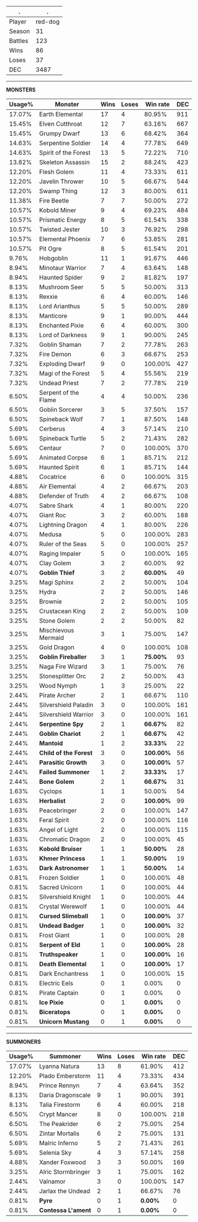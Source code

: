 .|.
|-|-
Player|red-dog
Season|31
Battles|123
Wins|86
Loses|37
DEC|3487

---
**MONSTERS**

Usage%|Monster|Wins|Loses|Win rate|DEC|
-|-|-|-|-|-|
17.07%|Earth Elemental|17|4|80.95%|911|
15.45%|Elven Cutthroat|12|7|63.16%|667|
15.45%|Grumpy Dwarf|13|6|68.42%|364|
14.63%|Serpentine Soldier|14|4|77.78%|649|
14.63%|Spirit of the Forest|13|5|72.22%|710|
13.82%|Skeleton Assassin|15|2|88.24%|423|
12.20%|Flesh Golem|11|4|73.33%|611|
12.20%|Javelin Thrower|10|5|66.67%|544|
12.20%|Swamp Thing|12|3|80.00%|611|
11.38%|Fire Beetle|7|7|50.00%|272|
10.57%|Kobold Miner|9|4|69.23%|484|
10.57%|Prismatic Energy|8|5|61.54%|338|
10.57%|Twisted Jester|10|3|76.92%|298|
10.57%|Elemental Phoenix|7|6|53.85%|281|
10.57%|Pit Ogre|8|5|61.54%|201|
9.76%|Hobgoblin|11|1|91.67%|446|
8.94%|Minotaur Warrior|7|4|63.64%|148|
8.94%|Haunted Spider|9|2|81.82%|197|
8.13%|Mushroom Seer|5|5|50.00%|313|
8.13%|Rexxie|6|4|60.00%|146|
8.13%|Lord Arianthus|5|5|50.00%|289|
8.13%|Manticore|9|1|90.00%|444|
8.13%|Enchanted Pixie|6|4|60.00%|300|
8.13%|Lord of Darkness|9|1|90.00%|245|
7.32%|Goblin Shaman|7|2|77.78%|263|
7.32%|Fire Demon|6|3|66.67%|253|
7.32%|Exploding Dwarf|9|0|100.00%|427|
7.32%|Magi of the Forest|5|4|55.56%|219|
7.32%|Undead Priest|7|2|77.78%|219|
6.50%|Serpent of the Flame|4|4|50.00%|236|
6.50%|Goblin Sorcerer|3|5|37.50%|157|
6.50%|Spineback Wolf|7|1|87.50%|148|
5.69%|Cerberus|4|3|57.14%|210|
5.69%|Spineback Turtle|5|2|71.43%|282|
5.69%|Centaur|7|0|100.00%|370|
5.69%|Animated Corpse|6|1|85.71%|212|
5.69%|Haunted Spirit|6|1|85.71%|144|
4.88%|Cocatrice|6|0|100.00%|315|
4.88%|Air Elemental|4|2|66.67%|203|
4.88%|Defender of Truth|4|2|66.67%|108|
4.07%|Sabre Shark|4|1|80.00%|220|
4.07%|Giant Roc|3|2|60.00%|188|
4.07%|Lightning Dragon|4|1|80.00%|226|
4.07%|Medusa|5|0|100.00%|283|
4.07%|Ruler of the Seas|5|0|100.00%|257|
4.07%|Raging Impaler|5|0|100.00%|165|
4.07%|Clay Golem|3|2|60.00%|92|
4.07%|**Goblin Thief**|3|2|**60.00%**|49|
3.25%|Magi Sphinx|2|2|50.00%|104|
3.25%|Hydra|2|2|50.00%|146|
3.25%|Brownie|2|2|50.00%|105|
3.25%|Crustacean King|2|2|50.00%|109|
3.25%|Stone Golem|2|2|50.00%|82|
3.25%|Mischievous Mermaid|3|1|75.00%|147|
3.25%|Gold Dragon|4|0|100.00%|108|
3.25%|**Goblin Fireballer**|3|1|**75.00%**|93|
3.25%|Naga Fire Wizard|3|1|75.00%|76|
3.25%|Stonesplitter Orc|2|2|50.00%|43|
3.25%|Wood Nymph|1|3|25.00%|22|
2.44%|Pirate Archer|2|1|66.67%|110|
2.44%|Silvershield Paladin|3|0|100.00%|161|
2.44%|Silvershield Warrior|3|0|100.00%|161|
2.44%|**Serpentine Spy**|2|1|**66.67%**|82|
2.44%|**Goblin Chariot**|2|1|**66.67%**|42|
2.44%|**Mantoid**|1|2|**33.33%**|22|
2.44%|**Child of the Forest**|3|0|**100.00%**|56|
2.44%|**Parasitic Growth**|3|0|**100.00%**|57|
2.44%|**Failed Summoner**|1|2|**33.33%**|17|
2.44%|**Bone Golem**|2|1|**66.67%**|31|
1.63%|Cyclops|1|1|50.00%|54|
1.63%|**Herbalist**|2|0|**100.00%**|99|
1.63%|Peacebringer|2|0|100.00%|147|
1.63%|Feral Spirit|2|0|100.00%|116|
1.63%|Angel of Light|2|0|100.00%|115|
1.63%|Chromatic Dragon|2|0|100.00%|45|
1.63%|**Kobold Bruiser**|1|1|**50.00%**|28|
1.63%|**Khmer Princess**|1|1|**50.00%**|19|
1.63%|**Dark Astronomer**|1|1|**50.00%**|14|
0.81%|Frozen Soldier|1|0|100.00%|48|
0.81%|Sacred Unicorn|1|0|100.00%|44|
0.81%|Silvershield Knight|1|0|100.00%|44|
0.81%|Crystal Werewolf|1|0|100.00%|44|
0.81%|**Cursed Slimeball**|1|0|**100.00%**|37|
0.81%|**Undead Badger**|1|0|**100.00%**|32|
0.81%|Frost Giant|1|0|100.00%|28|
0.81%|**Serpent of Eld**|1|0|**100.00%**|28|
0.81%|**Truthspeaker**|1|0|**100.00%**|16|
0.81%|**Death Elemental**|1|0|**100.00%**|17|
0.81%|Dark Enchantress|1|0|100.00%|15|
0.81%|Electric Eels|0|1|0.00%|0|
0.81%|Pirate Captain|0|1|0.00%|0|
0.81%|**Ice Pixie**|0|1|**0.00%**|0|
0.81%|**Biceratops**|0|1|**0.00%**|0|
0.81%|**Unicorn Mustang**|0|1|**0.00%**|0|

---
**SUMMONERS**

Usage%|Summoner|Wins|Loses|Win rate|DEC|
-|-|-|-|-|-|
17.07%|Lyanna Natura|13|8|61.90%|412|
12.20%|Plado Emberstorm|11|4|73.33%|434|
8.94%|Prince Rennyn|7|4|63.64%|352|
8.13%|Daria Dragonscale|9|1|90.00%|391|
8.13%|Talia Firestorm|6|4|60.00%|218|
6.50%|Crypt Mancer|8|0|100.00%|218|
6.50%|The Peakrider|6|2|75.00%|254|
6.50%|Zintar Mortalis|6|2|75.00%|131|
5.69%|Malric Inferno|5|2|71.43%|261|
5.69%|Selenia Sky|4|3|57.14%|258|
4.88%|Xander Foxwood|3|3|50.00%|169|
3.25%|Alric Stormbringer|3|1|75.00%|162|
2.44%|Valnamor|3|0|100.00%|147|
2.44%|Jarlax the Undead|2|1|66.67%|76|
0.81%|**Pyre**|0|1|**0.00%**|0|
0.81%|**Contessa L'ament**|0|1|**0.00%**|0|
